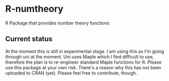 # R-numtheory
R Package that provides number theory functions
## Current status
At the moment this is still in experimental stage. I am using this as I'm going through uni at the moment. Uni uses Maple which I find difficult to use, therefore the plan is to re-engineer standard Maple functions for R.
Please use this package at your own risk. There's a reason why this has not been uploaded to CRAN (yet).
Please feel free to contribute, though.
